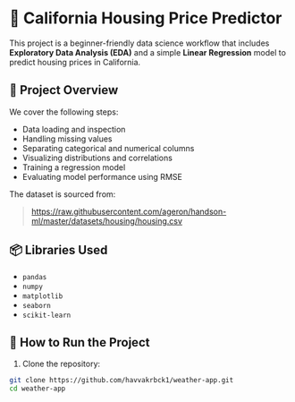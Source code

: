# 🏡 California Housing Price Predictor

This project is a beginner-friendly data science workflow that includes **Exploratory Data Analysis (EDA)** and a simple **Linear Regression** model to predict housing prices in California.

## 📌 Project Overview

We cover the following steps:

- Data loading and inspection
- Handling missing values
- Separating categorical and numerical columns
- Visualizing distributions and correlations
- Training a regression model
- Evaluating model performance using RMSE

The dataset is sourced from:
> https://raw.githubusercontent.com/ageron/handson-ml/master/datasets/housing/housing.csv

## 📦 Libraries Used

- `pandas`
- `numpy`
- `matplotlib`
- `seaborn`
- `scikit-learn`

## 🚀 How to Run the Project

1. Clone the repository:

```bash
git clone https://github.com/havvakrbck1/weather-app.git
cd weather-app
